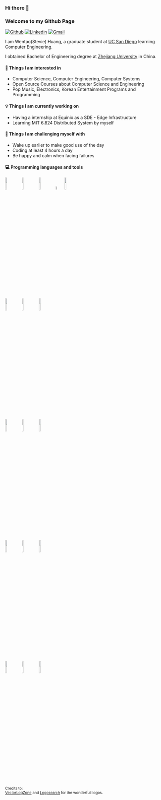 ### Hi there 👋 
### Welcome to my Github Page

[![Github](https://img.shields.io/badge/-Github-000?style=flat&logo=Github&logoColor=white)](https://github.com/ZJU-Winter)
[![Linkedin](https://img.shields.io/badge/-LinkedIn-blue?style=flat&logo=Linkedin&logoColor=white)](https://www.linkedin.com/in/StevieHuang/)
[![Gmail](https://img.shields.io/badge/-Gmail-c14438?style=flat&logo=Gmail&logoColor=white)](mailto:mywinter.h@gmail.com)

I am Wentao(Stevie) Huang, a graduate student at [UC San Diego](https://www.usnews.com/education/best-global-universities/university-of-california-san-diego-110680) learning Computer Engineering.

I obtained Bachelor of Engineering degree at [Zhejiang University](https://en.wikipedia.org/wiki/Zhejiang_University#Rankings_and_reputation) in China.

#### 👀 Things I am interested in
- Computer Science, Computer Engineering, Computer Systems
- Open Source Courses about Computer Science and Engineering
- Pop Music, Electronics, Korean Entertainment Programs and Programming

#### 💡 Things I am currently working on
- Having a internship at Equinix as a SDE - Edge Infrastructure
- Learning MIT 6.824 Distributed System by myself

#### :muscle: Things I am challenging myself with
- Wake up earlier to make good use of the day
- Coding at least 4 hours a day
- Be happy and calm when facing failures

#### :computer: Programming languages and tools
<p>
<code><img width="10%" src="https://www.vectorlogo.zone/logos/java/java-ar21.svg"></code>
<code><img width="10%" src="https://www.vectorlogo.zone/logos/python/python-ar21.svg"></code>
<code><img width="10%" src="https://www.vectorlogo.zone/logos/golang/golang-ar21.svg"></code>
<code><img width="5%"  src="https://user-images.githubusercontent.com/78242467/202562628-ce35529c-dd7a-4d02-8229-c6f338e5cca1.svg"></code>
<code><img width="10%" src="https://www.vectorlogo.zone/logos/rust-lang/rust-lang-ar21.svg"></code>
<br />
<code><img width="10%" src="https://www.vectorlogo.zone/logos/git-scm/git-scm-ar21.svg"></code>
<code><img width="10%" src="https://www.vectorlogo.zone/logos/linux/linux-ar21.svg"></code>
<code><img width="10%" src="https://www.vectorlogo.zone/logos/docker/docker-ar21.svg"></code>
<br />
<code><img width="10%" src="https://www.vectorlogo.zone/logos/mysql/mysql-ar21.svg"></code>
<code><img width="10%" src="https://www.vectorlogo.zone/logos/mongodb/mongodb-ar21.svg"></code>
<code><img width="10%" src="https://www.vectorlogo.zone/logos/apache_hadoop/apache_hadoop-ar21.svg"></code>
<br />
<code><img width="10%" src="https://www.vectorlogo.zone/logos/tensorflow/tensorflow-ar21.svg"></code>
<code><img width="10%" src="https://www.vectorlogo.zone/logos/pytorch/pytorch-ar21.svg"></code>
<code><img width="10%" src="https://www.vectorlogo.zone/logos/nodejs/nodejs-ar21.svg"></code>
<br />
<code><img width="10%" src="https://www.vectorlogo.zone/logos/djangoproject/djangoproject-ar21.svg"></code>
<code><img width="10%" src="https://www.vectorlogo.zone/logos/reactjs/reactjs-ar21.svg"></code>
<code><img width="10%" src="https://www.vectorlogo.zone/logos/getbootstrap/getbootstrap-ar21.svg"></code>

</p>

<sub>Credits to: <br/>[VectorLogZone](https://www.vectorlogo.zone/) and [Logosearch](https://logosear.ch/search.html) for the wonderfull logos.</sub>
